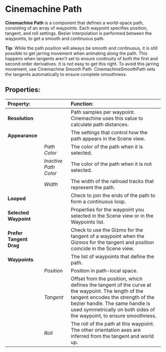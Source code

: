 # Cinemachine Path

__Cinemachine Path__ is a component that defines a world-space path, consisting of an array of waypoints. Each waypoint specifies position, tangent, and roll settings. Bezier interpolation is performed between the waypoints, to get a smooth and continuous path.

**Tip**: While the path position will always be smooth and continuous, it is still possible to get jarring movement when animating along the path. This happens when tangents aren’t set to ensure continuity of both the first and second order derivatives. It is not easy to get this right.  To avoid this jarring movement, use Cinemachine Smooth Path. CinemachineSmoothPath sets the tangents automatically to ensure complete smoothness.

## Properties:

| **Property:** || **Function:** |
|:---|:---|:---|
| __Resolution__ || Path samples per waypoint. Cinemachine uses this value to calculate path distances. |
| __Appearance__ || The settings that control how the path appears in the Scene view. |
| | _Path Color_ | The color of the path when it is selected. |
| | _Inactive Path Color_ | The color of the path when it is not selected. |
| | _Width_ | The width of the railroad tracks that represent the path. |
| __Looped__ || Check to join the ends of the path to form a continuous loop. |
| __Selected Waypoint__ || Properties for the waypoint you selected in the Scene view or in the Waypoints list. |
| __Prefer Tangent Drag__ || Check to use the Gizmo for the tangent of a waypoint when the Gizmos for the tangent and position coincide in the Scene view.  |
| __Waypoints__ || The list of waypoints that define the path. |
| | _Position_ | Position in path-local space. |
| | _Tangent_ | Offset from the position, which defines the tangent of the curve at the waypoint. The length of the tangent encodes the strength of the bezier handle. The same handle is used symmetrically on both sides of the waypoint, to ensure smoothness. |
| | _Roll_ | The roll of the path at this waypoint. The other orientation axes are inferred from the tangent and world up. |


